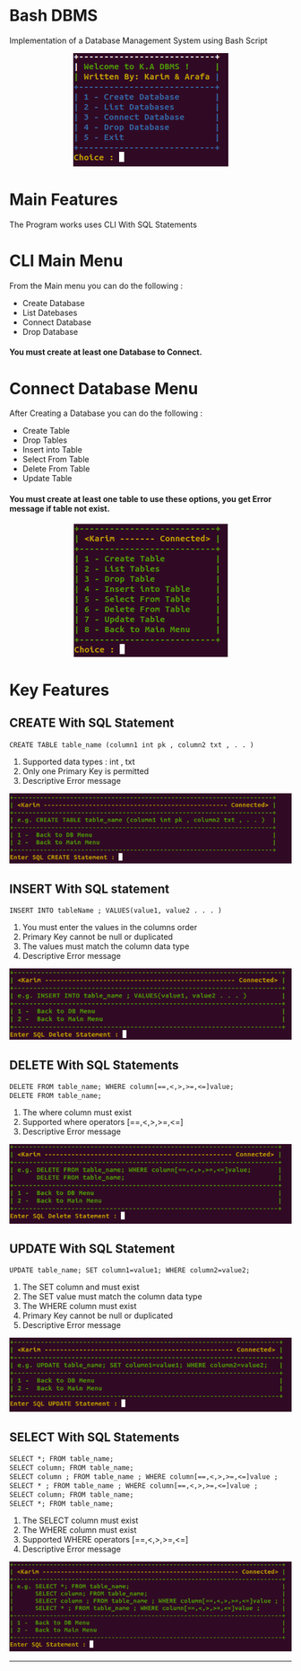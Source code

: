 # Bash DBMS
Implementation of a Database Management System using Bash Script


<p align="center">
  <img src="DBMS_shots/MainMenu.png">
</p>


# Main Features 
The Program works uses CLI With SQL Statements

# CLI Main Menu

From the Main menu you can do the following :
* Create Database
* List Datebases
* Connect Database
* Drop Database  
#### You must create at least one Database to Connect.

# Connect Database Menu

After Creating a Database you can do the following :
* Create Table 
* Drop Tables
* Insert into Table
* Select From Table
* Delete From Table
* Update Table
#### You must create at least one table to use these options, you get Error message if table not exist.

<p align="center">
  <img  src="DBMS_shots/DBMenu.png">
</p>

# Key Features
## CREATE With SQL Statement 
```
CREATE TABLE table_name (column1 int pk , column2 txt , . . )
```
1. Supported data types : int , txt 
2. Only one Primary Key is permitted
3. Descriptive Error message

<p align="center">
  <img  src="DBMS_shots/CreateMenu.png">
</p>

## INSERT With SQL statement  
```
INSERT INTO tableName ; VALUES(value1, value2 . . . )
```
1. You must enter the values in the columns order
2. Primary Key cannot be null or duplicated
3. The values must match the column data type
4. Descriptive Error message

<p align="center">
  <img  src="DBMS_shots/InsertMenu.png">
</p>

## DELETE With SQL Statements  
```
DELETE FROM table_name; WHERE column[==,<,>,>=,<=]value;  
DELETE FROM table_name; 
```
1. The where column must exist
2. Supported where operators [==,<,>,>=,<=]
3. Descriptive Error message

<p align="center">
  <img  src="DBMS_shots/DeleteMenu.png">
</p>

## UPDATE With SQL Statement 
```
UPDATE table_name; SET column1=value1; WHERE column2=value2;
```
1. The SET column and must exist
2. The SET value must match the column data type
3. The WHERE column must exist
4. Primary Key cannot be null or duplicated
5. Descriptive Error message

<p align="center">
  <img  src="DBMS_shots/UpdateMenu.png">
</p>

## SELECT With SQL Statements 
```
SELECT *; FROM table_name;
SELECT column; FROM table_name;
SELECT column ; FROM table_name ; WHERE column[==,<,>,>=,<=]value ;
SELECT * ; FROM table_name ; WHERE column[==,<,>,>=,<=]value ;
SELECT column; FROM table_name;
SELECT *; FROM table_name; 
```
1. The SELECT column must exist
3. The WHERE column must exist
4. Supported WHERE operators [==,<,>,>=,<=]
5. Descriptive Error message

<p align="center">
  <img  src="DBMS_shots/SelectMenu.png">
</p>

---



 








